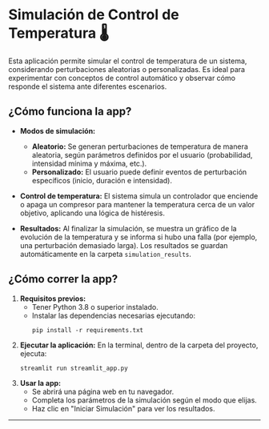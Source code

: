 # Simulación de Control de Temperatura 🌡️

Esta aplicación permite simular el control de temperatura de un sistema, considerando perturbaciones aleatorias o personalizadas. Es ideal para experimentar con conceptos de control automático y observar cómo responde el sistema ante diferentes escenarios.

## ¿Cómo funciona la app?

- **Modos de simulación:**
  - **Aleatorio:** Se generan perturbaciones de temperatura de manera aleatoria, según parámetros definidos por el usuario (probabilidad, intensidad mínima y máxima, etc.).
  - **Personalizado:** El usuario puede definir eventos de perturbación específicos (inicio, duración e intensidad).

- **Control de temperatura:**
  El sistema simula un controlador que enciende o apaga un compresor para mantener la temperatura cerca de un valor objetivo, aplicando una lógica de histéresis.

- **Resultados:**
  Al finalizar la simulación, se muestra un gráfico de la evolución de la temperatura y se informa si hubo una falla (por ejemplo, una perturbación demasiado larga). Los resultados se guardan automáticamente en la carpeta `simulation_results`.

## ¿Cómo correr la app?

1. **Requisitos previos:**
   - Tener Python 3.8 o superior instalado.
   - Instalar las dependencias necesarias ejecutando:
     ```
     pip install -r requirements.txt
     ```
2. **Ejecutar la aplicación:**
   En la terminal, dentro de la carpeta del proyecto, ejecuta:
   ```
   streamlit run streamlit_app.py
   ```
3. **Usar la app:**
   - Se abrirá una página web en tu navegador.
   - Completa los parámetros de la simulación según el modo que elijas.
   - Haz clic en "Iniciar Simulación" para ver los resultados.

--- 